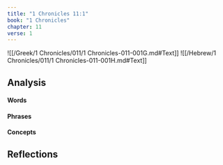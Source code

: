 ```yaml
---
title: "1 Chronicles 11:1"
book: "1 Chronicles"
chapter: 11
verse: 1
---
```

![[/Greek/1 Chronicles/011/1 Chronicles-011-001G.md#Text]]
![[/Hebrew/1 Chronicles/011/1 Chronicles-011-001H.md#Text]]

## Analysis

#### Words

#### Phrases

#### Concepts

## Reflections
